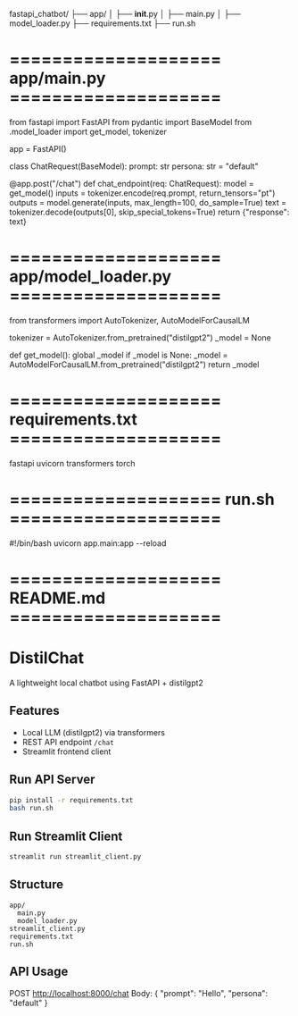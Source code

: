 fastapi\_chatbot/
├── app/
│   ├── **init**.py
│   ├── main.py
│   ├── model\_loader.py
├── requirements.txt
├── run.sh

# ==================== app/main.py ====================

from fastapi import FastAPI
from pydantic import BaseModel
from .model\_loader import get\_model, tokenizer

app = FastAPI()

class ChatRequest(BaseModel):
prompt: str
persona: str = "default"

@app.post("/chat")
def chat\_endpoint(req: ChatRequest):
model = get\_model()
inputs = tokenizer.encode(req.prompt, return\_tensors="pt")
outputs = model.generate(inputs, max\_length=100, do\_sample=True)
text = tokenizer.decode(outputs\[0], skip\_special\_tokens=True)
return {"response": text}

# ==================== app/model\_loader.py ====================

from transformers import AutoTokenizer, AutoModelForCausalLM

tokenizer = AutoTokenizer.from\_pretrained("distilgpt2")
\_model = None

def get\_model():
global \_model
if \_model is None:
\_model = AutoModelForCausalLM.from\_pretrained("distilgpt2")
return \_model

# ==================== requirements.txt ====================

fastapi
uvicorn
transformers
torch

# ==================== run.sh ====================

\#!/bin/bash
uvicorn app.main\:app --reload

# ==================== README.md ====================

# DistilChat

A lightweight local chatbot using FastAPI + distilgpt2

## Features

* Local LLM (distilgpt2) via transformers
* REST API endpoint `/chat`
* Streamlit frontend client

## Run API Server

```bash
pip install -r requirements.txt
bash run.sh
```

## Run Streamlit Client

```bash
streamlit run streamlit_client.py
```

## Structure

```
app/
  main.py
  model_loader.py
streamlit_client.py
requirements.txt
run.sh
```

## API Usage

POST [http://localhost:8000/chat](http://localhost:8000/chat)
Body: { "prompt": "Hello", "persona": "default" }
